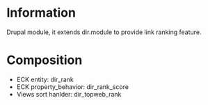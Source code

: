 # Information
Drupal module, it extends dir.module to provide link ranking feature.

# Composition
- ECK entity: dir_rank
- ECK property_behavior: dir_rank_score
- Views sort hanlder: dir_topweb_rank
